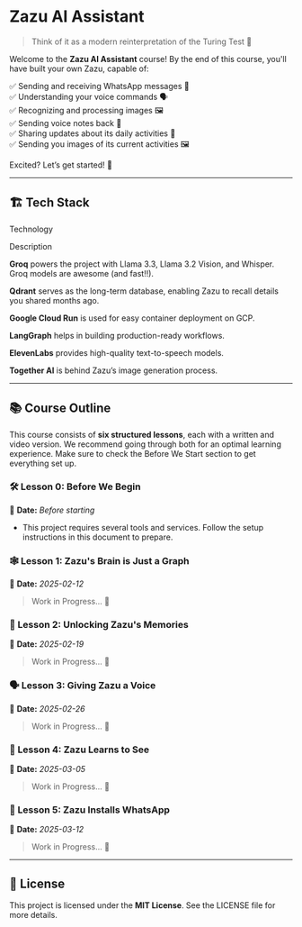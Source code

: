 # Zazu AI Assistant

> Think of it as a modern reinterpretation of the Turing Test 🤣

Welcome to the **Zazu AI Assistant** course! By the end of this course, you'll have built your own Zazu, capable of:

✅ Sending and receiving WhatsApp messages 📲  
✅ Understanding your voice commands 🗣️  
✅ Recognizing and processing images 🖼️  
✅ Sending voice notes back 🎤  
✅ Sharing updates about its daily activities 🚣  
✅ Sending you images of its current activities 🖼️

Excited? Let’s get started! 🚀

---

## 🏗️ Tech Stack

Technology

Description

**Groq** powers the project with Llama 3.3, Llama 3.2 Vision, and Whisper. Groq models are awesome (and fast!!).

**Qdrant** serves as the long-term database, enabling Zazu to recall details you shared months ago.

**Google Cloud Run** is used for easy container deployment on GCP.

**LangGraph** helps in building production-ready workflows.

**ElevenLabs** provides high-quality text-to-speech models.

**Together AI** is behind Zazu’s image generation process.

---

## 📚 Course Outline

This course consists of **six structured lessons**, each with a written and video version. We recommend going through both for an optimal learning experience. Make sure to check the Before We Start section to get everything set up.

### 🛠️ Lesson 0: Before We Begin

📅 **Date:** _Before starting_

- This project requires several tools and services. Follow the setup instructions in this document to prepare.

### 🕸️ Lesson 1: Zazu's Brain is Just a Graph

📅 **Date:** _2025-02-12_

> Work in Progress... 👷

### 🧠 Lesson 2: Unlocking Zazu's Memories

📅 **Date:** _2025-02-19_

> Work in Progress... 👷

### 🗣️ Lesson 3: Giving Zazu a Voice

📅 **Date:** _2025-02-26_

> Work in Progress... 👷

### 👀 Lesson 4: Zazu Learns to See

📅 **Date:** _2025-03-05_

> Work in Progress... 👷

### 📱 Lesson 5: Zazu Installs WhatsApp

📅 **Date:** _2025-03-12_

> Work in Progress... 👷

---

## 📝 License

This project is licensed under the **MIT License**. See the LICENSE file for more details.
